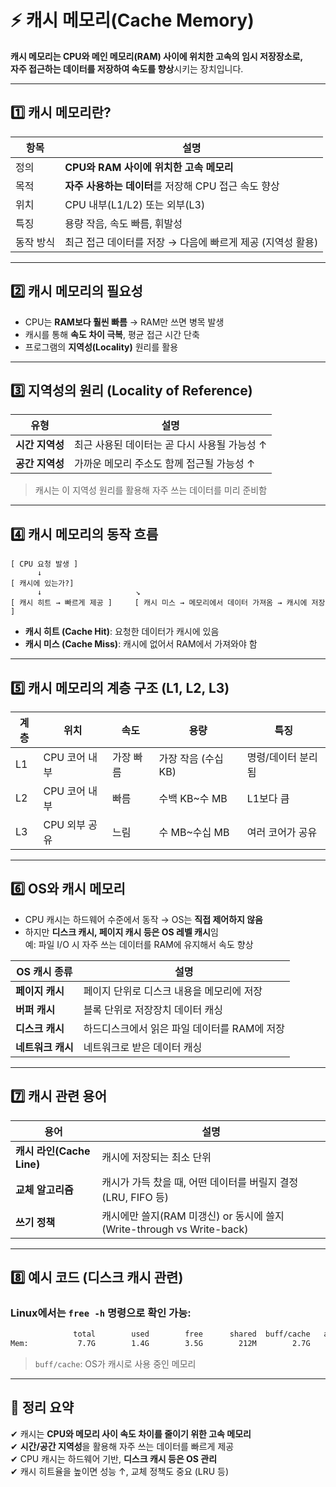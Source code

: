 # ⚡ 캐시 메모리(Cache Memory)

**캐시 메모리는 CPU와 메인 메모리(RAM) 사이에 위치한 고속의 임시 저장장소로,  
자주 접근하는 데이터를 저장하여 속도를 향상**시키는 장치입니다.

---

## 1️⃣ 캐시 메모리란?

| 항목       | 설명 |
|------------|------|
| 정의       | **CPU와 RAM 사이에 위치한 고속 메모리** |
| 목적       | **자주 사용하는 데이터**를 저장해 CPU 접근 속도 향상 |
| 위치       | CPU 내부(L1/L2) 또는 외부(L3) |
| 특징       | 용량 작음, 속도 빠름, 휘발성 |
| 동작 방식   | 최근 접근 데이터를 저장 → 다음에 빠르게 제공 (지역성 활용) |

---

## 2️⃣ 캐시 메모리의 필요성

- CPU는 **RAM보다 훨씬 빠름** → RAM만 쓰면 병목 발생  
- 캐시를 통해 **속도 차이 극복**, 평균 접근 시간 단축  
- 프로그램의 **지역성(Locality)** 원리를 활용  

---

## 3️⃣ 지역성의 원리 (Locality of Reference)

| 유형       | 설명 |
|------------|------|
| **시간 지역성** | 최근 사용된 데이터는 곧 다시 사용될 가능성 ↑ |
| **공간 지역성** | 가까운 메모리 주소도 함께 접근될 가능성 ↑ |

> 캐시는 이 지역성 원리를 활용해 자주 쓰는 데이터를 미리 준비함

---

## 4️⃣ 캐시 메모리의 동작 흐름

```
[ CPU 요청 발생 ]
      ↓
[ 캐시에 있는가?]
      ↓                     ↘
[ 캐시 히트 → 빠르게 제공 ]     [ 캐시 미스 → 메모리에서 데이터 가져옴 → 캐시에 저장 ]
```

- **캐시 히트 (Cache Hit)**: 요청한 데이터가 캐시에 있음  
- **캐시 미스 (Cache Miss)**: 캐시에 없어서 RAM에서 가져와야 함

---

## 5️⃣ 캐시 메모리의 계층 구조 (L1, L2, L3)

| 계층 | 위치       | 속도 | 용량  | 특징 |
|------|------------|------|-------|------|
| L1   | CPU 코어 내부 | 가장 빠름 | 가장 작음 (수십 KB) | 명령/데이터 분리됨 |
| L2   | CPU 코어 내부 | 빠름 | 수백 KB~수 MB | L1보다 큼 |
| L3   | CPU 외부 공유 | 느림 | 수 MB~수십 MB | 여러 코어가 공유 |

---

## 6️⃣ OS와 캐시 메모리

- CPU 캐시는 하드웨어 수준에서 동작 → OS는 **직접 제어하지 않음**
- 하지만 **디스크 캐시, 페이지 캐시 등은 OS 레벨 캐시**임  
  예: 파일 I/O 시 자주 쓰는 데이터를 RAM에 유지해서 속도 향상

| OS 캐시 종류     | 설명 |
|------------------|------|
| **페이지 캐시**     | 페이지 단위로 디스크 내용을 메모리에 저장 |
| **버퍼 캐시**      | 블록 단위로 저장장치 데이터 캐싱 |
| **디스크 캐시**     | 하드디스크에서 읽은 파일 데이터를 RAM에 저장 |
| **네트워크 캐시**   | 네트워크로 받은 데이터 캐싱 |

---

## 7️⃣ 캐시 관련 용어

| 용어         | 설명 |
|--------------|------|
| **캐시 라인(Cache Line)** | 캐시에 저장되는 최소 단위 |
| **교체 알고리즘**         | 캐시가 가득 찼을 때, 어떤 데이터를 버릴지 결정 (LRU, FIFO 등) |
| **쓰기 정책**            | 캐시에만 쓸지(RAM 미갱신) or 동시에 쓸지 (Write-through vs Write-back) |

---

## 8️⃣ 예시 코드 (디스크 캐시 관련)

### Linux에서는 `free -h` 명령으로 확인 가능:

```bash
              total        used        free      shared  buff/cache   available
Mem:           7.7G        1.4G        3.5G        212M        2.7G        5.7G
```

> `buff/cache`: OS가 캐시로 사용 중인 메모리

---

## 🎯 정리 요약

✔ 캐시는 **CPU와 메모리 사이 속도 차이를 줄이기 위한 고속 메모리**  
✔ **시간/공간 지역성**을 활용해 자주 쓰는 데이터를 빠르게 제공  
✔ CPU 캐시는 하드웨어 기반, **디스크 캐시 등은 OS 관리**  
✔ 캐시 히트율을 높이면 성능 ↑, 교체 정책도 중요 (LRU 등)
